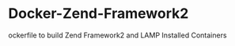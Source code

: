 Docker-Zend-Framework2
======================

ockerfile to build Zend Framework2 and LAMP Installed Containers
